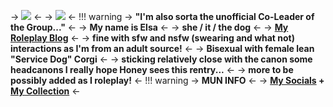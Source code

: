 -> ![](https://i.ibb.co/BrwxdRg/F37799-E9-5-ED2-4-F4-B-A054-6-D5-E15-F31-DF1.png) <-
-> ![](https://i.ibb.co/bWHqgrS/090-E79-C1-3-FD4-427-C-99-BB-9-FEE18-AD0-DA9.png) <-
!!! warning
     -> **"I'm also sorta the unofficial Co-Leader of the Group..."** <-
     -> **My name is Elsa** <-
     -> **she / it / the dog** <-
     -> **[My Roleplay Blog](https://www.tumblr.com/bestie-with-a-vestie)** <-
     -> **fine with sfw and nsfw (swearing and what not) interactions as I'm from an adult source!** <-
     -> **Bisexual with female lean "Service Dog" Corgi** <-
     -> **sticking relatively close with the canon some headcanons I really hope Honey sees this rentry...** <-
     -> **more to be possibly added as I roleplay!** <-
!!! warning
     -> **MUN INFO** <-
     -> **[My Socials](https://linktr.ee/Cyadical) + [My Collection](https://rentry.co/ToyCollection)** <-